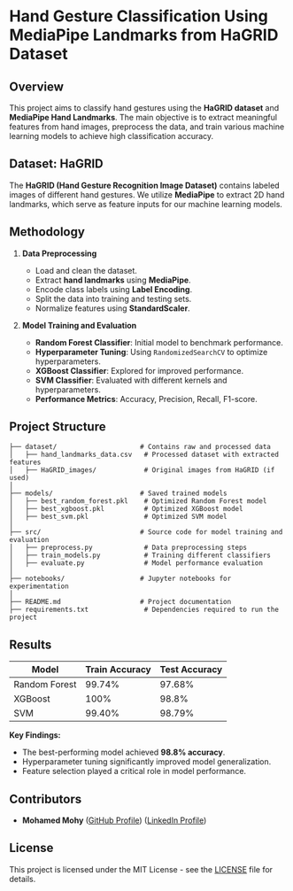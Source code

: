 # Hand Gesture Classification Using MediaPipe Landmarks from HaGRID Dataset

## Overview
This project aims to classify hand gestures using the **HaGRID dataset** and **MediaPipe Hand Landmarks**. The main objective is to extract meaningful features from hand images, preprocess the data, and train various machine learning models to achieve high classification accuracy.

## Dataset: HaGRID
The **HaGRID (Hand Gesture Recognition Image Dataset)** contains labeled images of different hand gestures. We utilize **MediaPipe** to extract 2D hand landmarks, which serve as feature inputs for our machine learning models.

## Methodology
1. **Data Preprocessing**
   - Load and clean the dataset.
   - Extract **hand landmarks** using **MediaPipe**.
   - Encode class labels using **Label Encoding**.
   - Split the data into training and testing sets.
   - Normalize features using **StandardScaler**.

2. **Model Training and Evaluation**
   - **Random Forest Classifier**: Initial model to benchmark performance.
   - **Hyperparameter Tuning**: Using `RandomizedSearchCV` to optimize hyperparameters.
   - **XGBoost Classifier**: Explored for improved performance.
   - **SVM Classifier**: Evaluated with different kernels and hyperparameters.
   - **Performance Metrics**: Accuracy, Precision, Recall, F1-score.

## Project Structure
```
├── dataset/                     # Contains raw and processed data
│   ├── hand_landmarks_data.csv   # Processed dataset with extracted features
│   ├── HaGRID_images/            # Original images from HaGRID (if used)
│
├── models/                      # Saved trained models
│   ├── best_random_forest.pkl    # Optimized Random Forest model
│   ├── best_xgboost.pkl          # Optimized XGBoost model
│   ├── best_svm.pkl              # Optimized SVM model
│
├── src/                         # Source code for model training and evaluation
│   ├── preprocess.py             # Data preprocessing steps
│   ├── train_models.py           # Training different classifiers
│   ├── evaluate.py               # Model performance evaluation
│
├── notebooks/                   # Jupyter notebooks for experimentation
│
├── README.md                    # Project documentation
├── requirements.txt              # Dependencies required to run the project
```

## Results
| Model                | Train Accuracy | Test Accuracy |
|----------------------|---------------|--------------|
| Random Forest       | 99.74%        | 97.68%       |
| XGBoost            | 100%        | 98.8%       |
| SVM                | 99.40%        | 98.79%       |

**Key Findings:**
- The best-performing model achieved **98.8% accuracy**.
- Hyperparameter tuning significantly improved model generalization.
- Feature selection played a critical role in model performance.


## Contributors
- **Mohamed Mohy** ([GitHub Profile](https://github.com/iDourgham))
                   ([LinkedIn Profile](https://www.linkedin.com/in/eng-m-mohy/))

## License
This project is licensed under the MIT License - see the [LICENSE](LICENSE) file for details.

